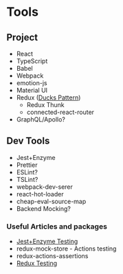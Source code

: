 # Tools

## Project

- React
- TypeScript
- Babel
- Webpack
- emotion-js
- Material UI
- Redux ([Ducks Pattern](https://github.com/erikras/ducks-modular-redux))
  - Redux Thunk
  - connected-react-router
- GraphQL/Apollo?

## Dev Tools

- Jest+Enzyme
- Prettier
- ESLint?
- TSLint?
- webpack-dev-serer
- react-hot-loader
- cheap-eval-source-map
- Backend Mocking?

### Useful Articles and packages

- [Jest+Enzyme Testing](https://medium.com/netscape/testing-a-react-redux-app-using-jest-and-enzyme-b349324803a9)
- redux-mock-store - Actions testing
- redux-actions-assertions
- [Redux Testing](https://redux.js.org/recipes/writingtests)

